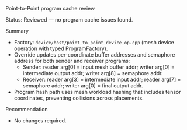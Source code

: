 Point-to-Point program cache review

Status: Reviewed — no program cache issues found.

Summary
- Factory: `device/host/point_to_point_device_op.cpp` (mesh device operation with typed ProgramFactory).
- Override updates per-coordinate buffer addresses and semaphore address for both sender and receiver programs:
  - Sender: reader arg[0] = input mesh buffer addr; writer arg[0] = intermediate output addr; writer arg[8] = semaphore addr.
  - Receiver: reader arg[3] = intermediate input addr; reader arg[7] = semaphore addr; writer arg[0] = final output addr.
- Program hash path uses mesh workload hashing that includes tensor coordinates, preventing collisions across placements.

Recommendation
- No changes required.
